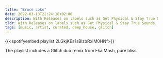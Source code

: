 ```yaml
---
title: "Bruce Loko"
date: 2022-03-13T22:24:18+02:00
description: With Releases on labels such as Get Physical & Stay True Sounds, Bruce Loko is a heavy-weight artist worthy of your attention
tldr: With Releases on labels such as Get Physical & Stay True Sounds, Bruce Loko is a heavy-weight artist worthy of your attention
tags: [music, artist, curated, deep_house, glitch]
---
```


{{<spotifyembed playlist 2LGkjKEs1sBlzbRxIM0HNf>}}

The playlist includes a Glitch dub remix from Fka Mash, pure bliss.